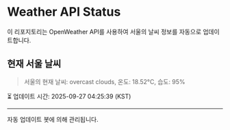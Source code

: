 
# Weather API Status

이 리포지토리는 OpenWeather API를 사용하여 서울의 날씨 정보를 자동으로 업데이트합니다.

## 현재 서울 날씨
> 서울의 현재 날씨: overcast clouds, 온도: 18.52°C, 습도: 95%

⏳ 업데이트 시간: 2025-09-27 04:25:39 (KST)

---
자동 업데이트 봇에 의해 관리됩니다.
